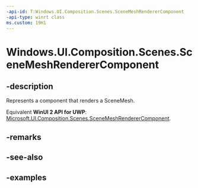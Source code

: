 ```yaml
---
-api-id: T:Windows.UI.Composition.Scenes.SceneMeshRendererComponent
-api-type: winrt class
ms.custom: 19H1
---
```


<!-- Class syntax.
public class SceneMeshRendererComponent : SceneRendererComponent, SceneRendererComponent
-->

# Windows.UI.Composition.Scenes.SceneMeshRendererComponent

## -description

Represents a component that renders a SceneMesh.

Equivalent **WinUI 2 API for UWP**: [Microsoft.UI.Composition.Scenes.SceneMeshRendererComponent](/windows/winui/api/microsoft.ui.composition.scenes.scenemeshrenderercomponent).

## -remarks

## -see-also

## -examples

